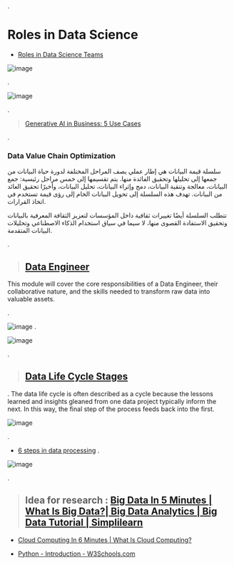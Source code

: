 .

# Roles in Data Science

- [Roles in Data Science Teams](https://www.youtube.com/watch?v=m5hLUknIi5c&t=85s)

![image](https://github.com/user-attachments/assets/8b74d6f7-7f3e-47a0-925e-9e1238d83116)

.

![image](https://github.com/user-attachments/assets/e3a189fa-cde0-4889-9e34-74ced5e0568b)


.


> [Generative AI in Business: 5 Use Cases](https://www.youtube.com/watch?v=vW9fIro6N6g&list=PLEJZyr6k_ykIe0-TCoFGRjd9ksAP9Zhz_)


.
### Data Value Chain Optimization 
سلسلة قيمة البيانات هي إطار عملي يصف المراحل المختلفة لدورة حياة البيانات من جمعها إلى تحليلها وتحقيق الفائدة منها. يتم تقسيمها إلى خمس مراحل رئيسية: جمع البيانات، معالجة وتنقية البيانات، دمج وإثراء البيانات، تحليل البيانات، وأخيرًا تحقيق العائد من البيانات. تهدف هذه السلسلة إلى تحويل البيانات الخام إلى رؤى قيمة تستخدم في اتخاذ القرارات.

تتطلب السلسلة أيضًا تغييرات ثقافية داخل المؤسسات لتعزيز الثقافة المعرفية بالبيانات وتحقيق الاستفادة القصوى منها، لا سيما في سياق استخدام الذكاء الاصطناعي وتحليلات البيانات المتقدمة.







.

> ## [Data Engineer](https://www.youtube.com/watch?v=wyGAYa2UMXQ)

This module will cover the core responsibilities of a Data Engineer, their collaborative nature, and the skills needed to transform raw data into valuable assets.

.

![image](https://github.com/user-attachments/assets/9fe1e05c-aa55-4167-9dbb-45e069c517df)
.

![image](https://github.com/user-attachments/assets/693562f3-ca4f-4ad4-9bbf-4bb5840f453d)

.

> ## [Data Life Cycle Stages](https://online.hbs.edu/blog/post/data-life-cycle)


.
The data life cycle is often described as a cycle because the lessons learned and insights gleaned from one data project typically inform the next. In this way, the final step of the process feeds back into the first.



![image](https://github.com/user-attachments/assets/35a19a86-8163-4f32-b419-15982846ac1d)


.


- [ 6 steps in data processing](https://www.fullstory.com/blog/what-is-data-processing/)
.

![image](https://github.com/user-attachments/assets/4a25bd48-75a3-4f32-81cb-b8f2e580f333)

.

> ## Idea for research  : [Big Data In 5 Minutes | What Is Big Data?| Big Data Analytics | Big Data Tutorial | Simplilearn](https://www.youtube.com/watch?v=bAyrObl7TYE&t=1s)


- [Cloud Computing In 6 Minutes | What Is Cloud Computing?](https://www.youtube.com/watch?v=M988_fsOSWo)

- [Python - Introduction - W3Schools.com](https://www.w3schools.com/python/python_intro.asp)
